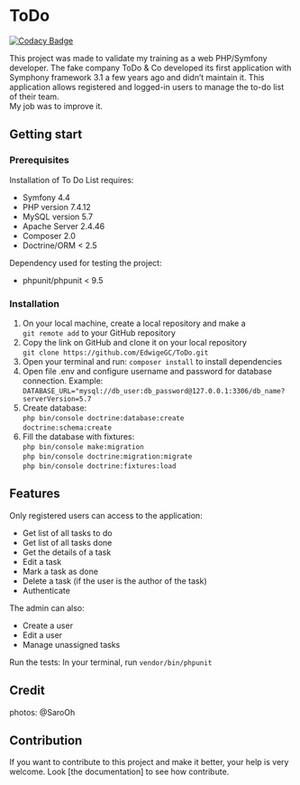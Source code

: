 # ToDo

[![Codacy Badge](https://app.codacy.com/project/badge/Grade/b43dad7922b04431a05dc0bc9a2d6f83)](https://www.codacy.com/gh/EdwigeGC/ToDo/dashboard?utm_source=github.com&amp;utm_medium=referral&amp;utm_content=EdwigeGC/ToDo&amp;utm_campaign=Badge_Grade)

This project was made to validate my training as a web PHP/Symfony developer.   The fake company ToDo & Co developed its first application with Symphony framework 3.1 a few years ago and didn’t maintain it.
This application allows registered and logged-in users to manage the to-do list of their team.  
My job was to improve it.

## Getting start

### Prerequisites

Installation of To Do List requires:

  * Symfony 4.4
  * PHP version 7.4.12
  * MySQL version 5.7
  * Apache Server 2.4.46
  * Composer 2.0
  * Doctrine/ORM < 2.5

Dependency used for testing the project:
 * phpunit/phpunit < 9.5 

### Installation

 1. On your local machine, create a local repository and make a  
   `git remote add` to your GitHub repository
 2. Copy the link on GitHub and clone it on your local repository   
   `git clone https://github.com/EdwigeGC/ToDo.git`
 3. Open your terminal and run:   `composer install` to install dependencies
 4. Open file .env and configure username and password for database connection. Example:   
   `DATABASE_URL="mysql://db_user:db_password@127.0.0.1:3306/db_name?serverVersion=5.7`
 5. Create database:  
   `php bin/console doctrine:database:create`  
   `doctrine:schema:create`
 6. Fill the database with fixtures:   
   `php bin/console make:migration`  
   `php bin/console doctrine:migration:migrate`  
   `php bin/console doctrine:fixtures:load`

## Features
Only registered users can access to the application:
  *  Get list of all tasks to do
  *  Get list of all tasks done
  *  Get the details of a task
  *  Edit a task
  *  Mark a task as done
  *  Delete a task (if the user is the author of the task)
  *  Authenticate

The admin can also:
  *  Create a user
  *  Edit a user
  *  Manage unassigned tasks

Run the tests:
In your terminal, run `vendor/bin/phpunit`

## Credit
photos: @SaroOh

## Contribution
If you want to contribute to this project and make it better, your help is very welcome. 
Look [the documentation] to see how contribute.
